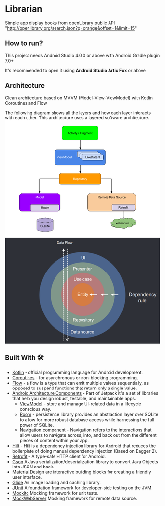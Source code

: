 # Librarian

Simple app display books from openLibrary public API "http://openlibrary.org/search.json?q=orange&offset=1&limit=15"

## How to run?

This project needs Android Studio 4.0.0 or above with Android Gradle plugin 7.0+

It's recommended to open it using <B>Android Studio Artic Fox</B> or above

## Architecture

Clean architecture based on MVVM (Model-View-ViewModel) with Kotlin Coroutines and Flow

The following diagram shows all the layers and how each layer interacts with each other.
This architecture uses a layered software architecture.
![MVVM](https://github.com/melkopisi/Librarian/blob/master/doc/mvvm_architecture.png)
![Clean Architecture](https://github.com/melkopisi/Librarian/blob/master/doc/clean_architecture.png)

## Built With 🛠

* [Kotlin](https://kotlinlang.org/) - official programming language for Android development.
* [Coroutines](https://developer.android.com/kotlin/coroutines) - for asynchronous or
  non-blocking programming.
* [Flow](https://developer.android.com/kotlin/flow) - a flow is a type that can emit multiple values sequentially, as opposed to suspend functions that return only a single value.
* [Android Architecture Components](https://developer.android.com/jetpack/guide) - Part of Jetpack it's a set of libraries that help you design robust, testable, and maintainable apps.
    - [ViewModel](https://developer.android.com/topic/libraries/architecture/viewmodel) - store and manage UI-related data in a lifecycle conscious way.
    - [Room](https://developer.android.com/training/data-storage/room) - persistence library provides an abstraction layer over SQLite to allow for more robust database access while harnessing the full power of SQLite.
    - [Navigation component](https://developer.android.com/guide/navigation) - Navigation refers to the interactions that allow users to navigate across, into, and back out from the different pieces of content within your app.
* [Hilt](https://developer.android.com/training/dependency-injection/hilt-android) - Hilt is a dependency injection library for Android that reduces the boilerplate of doing manual dependency injection (Based on Dagger 2).
* [Retrofit](https://square.github.io/retrofit/) - A type-safe HTTP client for Android.
* [Gson](https://github.com/google/gson) A Java serialization/deserialization library to convert Java Objects into JSON and back.
* [Material Design](https://material.io/design/guidelines-overview) are interactive building blocks for creating a friendly user interface.
* [Glide](https://github.com/bumptech/glide) An image loading and caching library.
* [JUnit](https://junit.org/junit5/) A foundation framework for developer-side testing on the JVM.
* [Mockito](https://github.com/mockito/mockito) Mocking framework for unit tests.
* [MockWebServer](https://github.com/square/okhttp/tree/master/mockwebserver) Mocking framework for remote data source.
